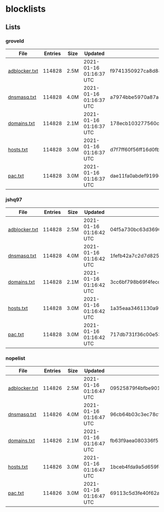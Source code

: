 # blocklists

## Lists

### groveld

|File|Entries|Size|Updated|Hash|
|-|-|-|-|-|
|[adblocker.txt](https://raw.githubusercontent.com/groveld/blocklists/lists/groveld/adblocker.txt)|114828|2.5M|2021-01-16 01:16:37 UTC|f9741350927ca8d880e18abf26b74aed6fd382dc|
|[dnsmasq.txt](https://raw.githubusercontent.com/groveld/blocklists/lists/groveld/dnsmasq.txt)|114828|4.0M|2021-01-16 01:16:37 UTC|a7974bbe5970a87ad88a245ab186ae5ef877be6a|
|[domains.txt](https://raw.githubusercontent.com/groveld/blocklists/lists/groveld/domains.txt)|114828|2.1M|2021-01-16 01:16:37 UTC|178ecb103277560c36bb16dd044e34985a48d058|
|[hosts.txt](https://raw.githubusercontent.com/groveld/blocklists/lists/groveld/hosts.txt)|114828|3.0M|2021-01-16 01:16:37 UTC|d7f7ff60f56ff16d0fb035c54461ca325af44927|
|[pac.txt](https://raw.githubusercontent.com/groveld/blocklists/lists/groveld/pac.txt)|114828|3.0M|2021-01-16 01:16:37 UTC|dae11fa0abdef9199c0c436b4eb6bf49c08bda8b|

### jshq97

|File|Entries|Size|Updated|Hash|
|-|-|-|-|-|
|[adblocker.txt](https://raw.githubusercontent.com/groveld/blocklists/lists/jshq97/adblocker.txt)|114828|2.5M|2021-01-16 01:16:42 UTC|04f5a730bc63d3690e09a9cef1aa121eb21e8e05|
|[dnsmasq.txt](https://raw.githubusercontent.com/groveld/blocklists/lists/jshq97/dnsmasq.txt)|114828|4.0M|2021-01-16 01:16:42 UTC|1fefb42a7c2d7d8253820b558f9fec88277bcbf1|
|[domains.txt](https://raw.githubusercontent.com/groveld/blocklists/lists/jshq97/domains.txt)|114828|2.1M|2021-01-16 01:16:42 UTC|3cc6bf798b69f4feccf631ffa0bc9c417462e69a|
|[hosts.txt](https://raw.githubusercontent.com/groveld/blocklists/lists/jshq97/hosts.txt)|114828|3.0M|2021-01-16 01:16:42 UTC|1a35eaa3461130a9636f58240a542b33c1b15686|
|[pac.txt](https://raw.githubusercontent.com/groveld/blocklists/lists/jshq97/pac.txt)|114828|3.0M|2021-01-16 01:16:42 UTC|717db731f36c00e53f8eb09fd034d5e60a27dea6|

### nopelist

|File|Entries|Size|Updated|Hash|
|-|-|-|-|-|
|[adblocker.txt](https://raw.githubusercontent.com/groveld/blocklists/lists/nopelist/adblocker.txt)|114826|2.5M|2021-01-16 01:16:47 UTC|09525879f4bfbe90179548acd12f3749e16be45f|
|[dnsmasq.txt](https://raw.githubusercontent.com/groveld/blocklists/lists/nopelist/dnsmasq.txt)|114826|4.0M|2021-01-16 01:16:47 UTC|96cb64b03c3ec78cf95c832540697dd9101bc334|
|[domains.txt](https://raw.githubusercontent.com/groveld/blocklists/lists/nopelist/domains.txt)|114826|2.1M|2021-01-16 01:16:47 UTC|fb63f9aea080336f51e82b92db09ffdafdd31a1d|
|[hosts.txt](https://raw.githubusercontent.com/groveld/blocklists/lists/nopelist/hosts.txt)|114826|3.0M|2021-01-16 01:16:47 UTC|1bceb4fda9a5d659fe37f46c2de143d96462104e|
|[pac.txt](https://raw.githubusercontent.com/groveld/blocklists/lists/nopelist/pac.txt)|114826|3.0M|2021-01-16 01:16:47 UTC|69113c5d3fe40f62a85ad9ba9df7587d228942c5|

